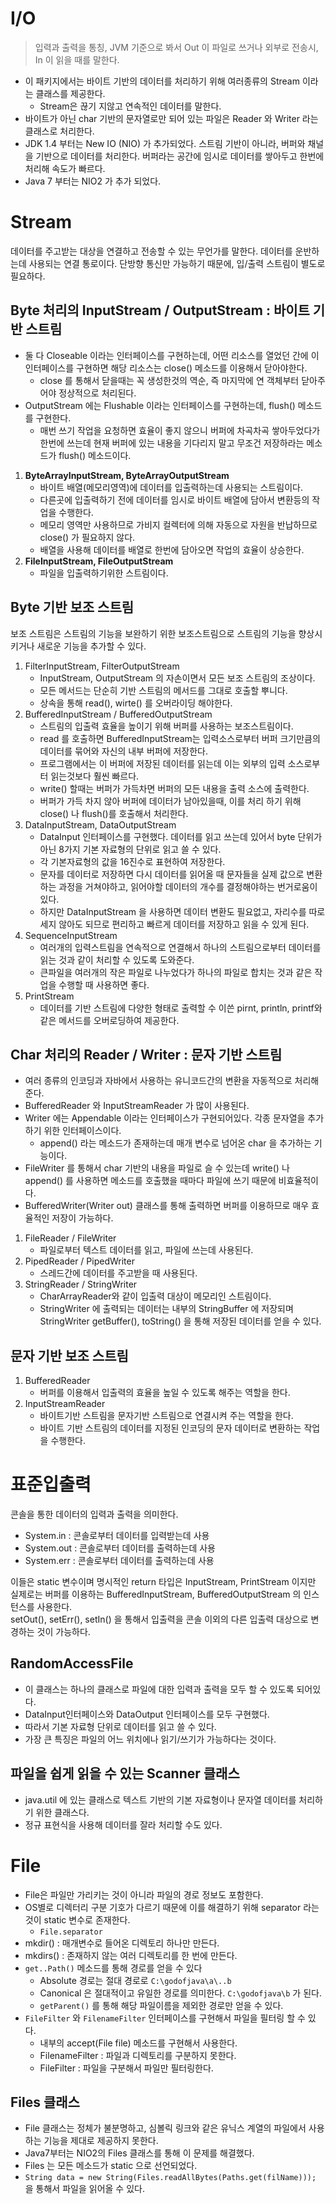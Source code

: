 # I/O
> 입력과 출력을 통칭, JVM 기준으로 봐서 Out 이 파일로 쓰거나 외부로 전송시, In 이 읽을 때를 말한다.<br>
- 이 패키지에서는 바이트 기반의 데이터를 처리하기 위해 여러종류의 Stream 이라는 클래스를 제공한다.<br>
  - Stream은 끊기 지않고 연속적인 데이터를 말한다.
- 바이트가 아닌 char 기반의 문자열로만 되어 있는 파일은 Reader 와 Writer 라는 클래스로 처리한다.<br>
- JDK 1.4 부터는 New IO (NIO) 가 추가되었다. 스트림 기반이 아니라, 버퍼와 채널을 기반으로 데이터를 처리한다.
버퍼라는 공간에 임시로 데이터를 쌓아두고 한번에 처리해 속도가 빠르다.<br>
- Java 7 부터는 NIO2 가 추가 되었다.

# Stream
데이터를 주고받는 대상을 연결하고 전송할 수 있는 무언가를 말한다. 데이터를 운반하는데 사용되는 연결 통로이다. 단방향 통신만 가능하기 때문에, 입/출력 스트림이 별도로 필요하다.

## Byte 처리의 InputStream / OutputStream : 바이트 기반 스트림
- 둘 다 Closeable 이라는 인터페이스를 구현하는데, 어떤 리소스를 열었던 간에 이 인터페이스를 구현하면 해당 리소스는 close() 메소드를 이용해서 닫아야한다.
  - close 를 통해서 닫을때는 꼭 생성한것의 역순, 즉 마지막에 연 객체부터 닫아주어야 정상적으로 처리된다.
- OutputStream 에는 Flushable 이라는 인터페이스를 구현하는데, flush() 메소드를 구현한다.
  - 매번 쓰기 작업을 요청하면 효율이 좋지 않으니 버퍼에 차곡차곡 쌓아두었다가 한번에 쓰는데 현재 버퍼에 있는 내용을 기다리지 말고 무조건 저장하라는 메소드가 flush() 메소드이다.
1. **ByteArrayInputStream, ByteArrayOutputStream**
   - 바이트 배열(메모리영역)에 데이터를 입출력하는데 사용되는 스트림이다.
   - 다른곳에 입출력하기 전에 데이터를 임시로 바이트 배열에 담아서 변환등의 작업을 수행한다.
   - 메모리 영역만 사용하므로 가비지 컬렉터에 의해 자동으로 자원을 반납하므로 close() 가 필요하지 않다.
   - 배열을 사용해 데이터를 배열로 한번에 담아오면 작업의 효율이 상승한다.
2. **FileInputStream, FileOutputStream**
   - 파일을 입출력하기위한 스트림이다.

## Byte 기반 보조 스트림
보조 스트림은 스트림의 기능을 보완하기 위한 보조스트림으로 스트림의 기능을 향상시키거나 새로운 기능을 추가할 수 있다.
1. FilterInputStream, FilterOutputStream
   - InputStream, OutputStream 의 자손이면서 모든 보조 스트림의 조상이다.
   - 모든 메서드는 단순히 기반 스트림의 메서드를 그대로 호출할 뿌니다.
   - 상속을 통해 read(), wirte() 를 오버라이딩 해야한다.
2. BufferedInputStream / BufferedOutputStream
   - 스트림의 입출력 효율을 높이기 위해 버퍼를 사용하는 보조스트림이다.
   - read 를 호출하면 BufferedInputStream는 입력소스로부터 버퍼 크기만큼의 데이터를 묶어와 자신의 내부 버퍼에 저장한다.
   - 프로그램에서는 이 버퍼에 저장된 데이터를 읽는데 이는 외부의 입력 소스로부터 읽는것보다 훨씬 빠르다.
   - write() 할때는 버퍼가 가득차면 버퍼의 모든 내용을 출력 소스에 출력한다. 
   - 버퍼가 가득 차지 않아 버퍼에 데이터가 남아있을때, 이를 처리 하기 위해 close() 나 flush()를 호출해서 처리한다.
3. DataInputStream, DataOutputStream
   - DataInput 인터페이스를 구현했다. 데이터를 읽고 쓰는데 있어서 byte 단위가 아닌 8가지 기본 자료형의 단위로 읽고 쓸 수 있다.
   - 각 기본자료형의 값을 16진수로 표현하여 저장한다.
   - 문자를 데이터로 저장하면 다시 데이터를 읽어올 때 문자들을 실제 값으로 변환하는 과정을 거쳐야하고, 읽어야할 데이터의 개수를 결정해야하는 번거로움이 있다.
   - 하지만 DataInputStream 을 사용하면 데이터 변환도 필요없고, 자리수를 따로 세지 않아도 되므로 편리하고 빠르게 데이터를 저장하고 읽을 수 있게 된다.
4. SequenceInputStream
   - 여러개의 입력스트림을 연속적으로 연결해서 하나의 스트림으로부터 데이터를 읽는 것과 같이 처리할 수 있도록 도와준다.
   - 큰파일을 여러개의 작은 파일로 나누었다가 하나의 파일로 합치는 것과 같은 작업을 수행할 때 사용하면 좋다.
5. PrintStream
   - 데이터를 기반 스트림에 다양한 형태로 출력할 수 이쓴 pirnt, println, printf와 같은 메서드를 오버로딩하여 제공한다.

## Char 처리의 Reader / Writer : 문자 기반 스트림
- 여러 종류의 인코딩과 자바에서 사용하는 유니코드간의 변환을 자동적으로 처리해준다.
- BufferedReader 와 InputStreamReader 가 많이 사용된다.
- Writer 에는 Appendable 이라는 인터페이스가 구현되어있다. 각종 문자열을 추가하기 위한 인터페이스이다.
  - append() 라는 메소드가 존재하는데 매개 변수로 넘어온 char 을 추가하는 기능이다.
- FileWriter 를 통해서 char 기반의 내용을 파일로 슬 수 있는데 write() 나 append() 를 사용하면 메소드를 호출했을 때마다 파일에 쓰기 때문에 비효율적이다.
- BufferedWriter(Writer out) 클래스를 통해 출력하면 버퍼를 이용하므로 매우 효율적인 저장이 가능하다.
1. FileReader / FileWriter
   - 파일로부터 텍스트 데이터를 읽고, 파일에 쓰는데 사용된다.
2. PipedReader / PipedWriter
   - 스레드간에 데이터를 주고받을 때 사용된다. 
3. StringReader / StringWriter
   - CharArrayReader와 같이 입출력 대상이 메모리인 스트림이다.
   - StringWriter 에 출력되는 데이터는 내부의 StringBuffer 에 저장되며 StringWriter getBuffer(), toString() 을 통해 저장된 데이터를 얻을 수 있다.

## 문자 기반 보조 스트림
1. BufferedReader
   - 버퍼를 이용해서 입출력의 효율을 높일 수 있도록 해주는 역할을 한다.
2. InputStreamReader
   - 바이트기반 스트림을 문자기반 스트림으로 연결시켜 주는 역할을 한다.
   - 바이트 기반 스트림의 데이터를 지정된 인코딩의 문자 데이터로 변환하는 작업을 수행한다.

# 표준입출력
콘솔을 통한 데이터의 입력과 출력을 의미한다.<br>
- System.in : 콘솔로부터 데이터를 입력받는데 사용
- System.out : 콘솔로부터 데이터를 출력하는데 사용
- System.err : 콘솔로부터 데이터를 출력하는데 사용

이들은 static 변수이며 명시적인 return 타입은 InputStream, PrintStream 이지만 실제로는 버퍼를 이용하는 BufferedInputStream, BufferedOutputStream 의 인스턴스를 사용한다.<br>
setOut(), setErr(), setIn() 을 통해서 입출력을 콘솔 이외의 다른 입출력 대상으로 변경하는 것이 가능하다.

## RandomAccessFile
- 이 클래스는 하나의 클래스로 파일에 대한 입력과 출력을 모두 할 수 있도록 되어있다.
- DataInput인터페이스와 DataOutput 인터페이스를 모두 구현했다.
- 따라서 기본 자료형 단위로 데이터를 읽고 쓸 수 있다.
- 가장 큰 특징은 파일의 어느 위치에나 읽기/쓰기가 가능하다는 것이다.


## 파일을 쉽게 읽을 수 있는 Scanner 클래스
- java.util 에 있는 클래스로 텍스트 기반의 기본 자료형이나 문자열 데이터를 처리하기 위한 클래스다.
- 정규 표현식을 사용해 데이터를 잘라 처리할 수도 있다.



# File
- File은 파일만 가리키는 것이 아니라 파일의 경로 정보도 포함한다.
- OS별로 디렉터리 구분 기호가 다르기 때문에 이를 해결하기 위해 separator 라는 것이 static 변수로 존재한다.
  - `File.separator`
- mkdir() : 매개변수로 들어온 디렉토리 하나만 만든다.
- mkdirs() : 존재하지 않는 여러 디렉토리를 한 번에 만든다.
- `get..Path()` 메소드를 통해 경로를 얻을 수 있다
  - Absolute 경로는 절대 경로로 `C:\godofjava\a\..b` 
  - Canonical 은 절대적이고 유일한 경로를 의미한다. `C:\godofjava\b` 가 된다.
  - `getParent()` 를 통해 해당 파일이름을 제외한 경로만 얻을 수 있다.
- `FileFilter` 와 `FilenameFilter` 인터페이스를 구현해서 파일을 필터링 할 수 있다.
  - 내부의 accept(File file) 메소드를 구현해서 사용한다.
  - FilenameFilter : 파일과 디렉토리를 구분하지 못한다.
  - FileFilter : 파일을 구분해서 파일만 필터링한다.

## Files 클래스
- File 클래스는 정체가 불분명하고, 심볼릭 링크와 같은 유닉스 계열의 파일에서 사용하는 기능을 제대로 제공하지 못한다.
- Java7부터는 NIO2의 Files 클래스를 통해 이 문제를 해결했다.
- Files 는 모든 메소드가 static 으로 선언되었다. 
- `String data = new String(Files.readAllBytes(Paths.get(filName)));` 을 통해서 파일을 읽어올 수 있다.

